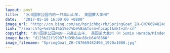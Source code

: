 ```yaml
---
layout: post
title:  "冰川国家公园内的一只高山山羊， 美国蒙大拿州"
date:   "2017-05-10 16:00:00 +0800"
image_url: "http://cn.bing.com/az/hprichbg/rb/SpringGoat_ZH-CN7669482496_1920x1080.jpg"
link: "/search?q=%e5%b1%b1%e7%be%8a&form=hpcapt&mkt=zh-cn"
copyright: "冰川国家公园内的一只高山山羊， 美国蒙大拿州 (© Sumio Harada/Minden Pictures)"
image_hash: "d123b22f19987fd99b84c88cb64f8860"
image_filename: "SpringGoat_ZH-CN7669482496_1920x1080.jpg"
---
```

